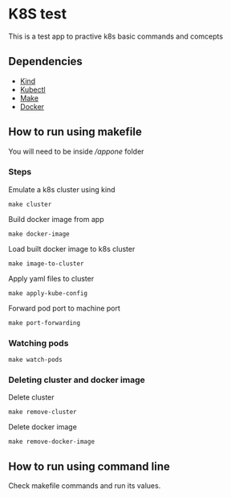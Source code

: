 # K8S test

This is a test app to practive k8s basic commands and comcepts

## Dependencies

* [Kind](https://kind.sigs.k8s.io/)
* [Kubectl](https://kubernetes.io/pt-br/docs/tasks/tools/#kubectl)
* [Make](https://www.gnu.org/software/make/manual/make.html)
* [Docker]()

## How to run using makefile
You will need to be inside */appone* folder
### Steps

Emulate a k8s cluster using kind
```
make cluster
```
Build docker image from app
```
make docker-image
```
Load built docker image to k8s cluster
```
make image-to-cluster
```
Apply yaml files to cluster
```
make apply-kube-config
```
Forward pod port to machine port
```
make port-forwarding
```

### Watching pods
```
make watch-pods
```

### Deleting cluster and docker image

Delete cluster
```
make remove-cluster
```
Delete docker image
```
make remove-docker-image
```

## How to run using command line
Check makefile commands and run its values.
